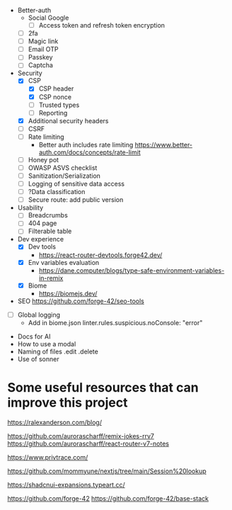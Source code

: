 - Better-auth
  - Social Google
    - [ ] Access token and refresh token encryption
  - [ ] 2fa
  - [ ] Magic link
  - [ ] Email OTP
  - [ ] Passkey
  - [ ] Captcha
- Security
  - [x] CSP
    - [x] CSP header
    - [x] CSP nonce
    - [ ] Trusted types
    - [ ] Reporting
  - [x] Additional security headers
  - [ ] CSRF
  - [ ] Rate limiting
    - Better auth includes rate limiting https://www.better-auth.com/docs/concepts/rate-limit
  - [ ] Honey pot
  - [ ] OWASP ASVS checklist
  - [ ] Sanitization/Serialization
  - [ ] Logging of sensitive data access
  - [ ] ?Data classification
  - [ ] Secure route: add public version

- Usability
  - [ ] Breadcrumbs
  - [ ] 404 page
  - [ ] Filterable table
- Dev experience
  - [x] Dev tools
    - https://react-router-devtools.forge42.dev/
  - [x] Env variables evaluation
    - https://dane.computer/blogs/type-safe-environment-variables-in-remix
  - [x] Biome
    - https://biomejs.dev/

- SEO
  https://github.com/forge-42/seo-tools

- [ ] Global logging
  - Add in biome.json linter.rules.suspicious.noConsole: "error"

-  Docs for AI
  - How to use a modal
  - Naming of files .edit .delete
  - Use of sonner

# Some useful resources that can improve this project

https://ralexanderson.com/blog/

https://github.com/aurorascharff/remix-jokes-rrv7
https://github.com/aurorascharff/react-router-v7-notes

https://www.privtrace.com/

https://github.com/mommyune/nextjs/tree/main/Session%20lookup


https://shadcnui-expansions.typeart.cc/


https://github.com/forge-42
https://github.com/forge-42/base-stack